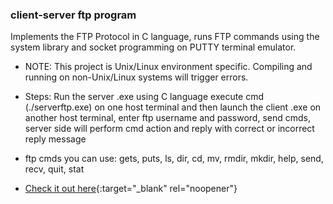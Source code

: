 ### client-server ftp program 

Implements the FTP Protocol in C language, runs FTP commands using the system library and socket programming on PUTTY terminal emulator.

- NOTE: This project is Unix/Linux environment specific. Compiling and running on non-Unix/Linux systems will trigger errors.

- Steps: Run the server .exe using C language execute cmd (./serverftp.exe) on one host terminal and then launch the client .exe on another host terminal, enter ftp username and password, send cmds, server side will perform cmd action and reply with correct or incorrect reply message  

- ftp cmds you can use: gets, puts, ls, dir, cd, mv, rmdir, mkdir, help, send, recv, quit, stat 

- [Check it out here](https://brianperel.github.io/project4.htm){:target="_blank" rel="noopener"}
